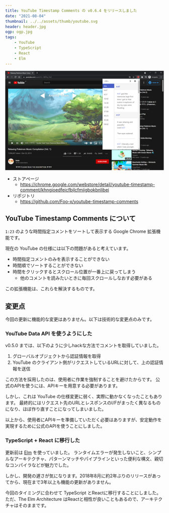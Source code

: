 ```yaml
---
title: YouTube Timestamp Comments の v0.6.4 をリリースしました
date: "2021-08-04"
thumbnail: ../../assets/thumb/youtube.svg
header: header.jpg
ogp: ogp.jpg
tags:
    - YouTube
    - TypeScript
    - React
    - Elm
---
```


![screenshot](./screenshot.png)

- ストアページ
    - https://chrome.google.com/webstore/detail/youtube-timestamp-comment/khngjoedfeicfbjlcfmiigbokbnlibei
- リポジトリ
    - https://github.com/Foo-x/youtube-timestamp-comments


## YouTube Timestamp Comments について

`1:23` のような時間指定コメントをソートして表示する Google Chrome 拡張機能です。

現在の YouTube の仕様には以下の問題があると考えています。

- 時間指定コメントのみを表示することができない
- 時間順でソートすることができない
- 時間をクリックするとスクロール位置が一番上に戻ってしまう
    - 他のコメントを読みたいときに毎回スクロールしなおす必要がある

この拡張機能は、これらを解決するものです。


## 変更点

今回の更新に機能的な変更はありません。以下は技術的な変更点のみです。


### YouTube Data API を使うようにした

v0.5.0 までは、以下のように少しhackな方法でコメントを取得していました。

1. グローバルオブジェクトから認証情報を取得
2. YouTube のクライアント側がリクエストしているURLに対して、上の認証情報を送信

この方法を採用したのは、使用者に作業を強制することを避けたからです。
公式のAPIを使うには、APIキーを用意する必要があります。

しかし、これは YouTube の仕様変更に弱く、実際に動かなくなったこともあります。
最終的にはリクエスト先のURLとレスポンスのI/Fがまったく異なるものになり、ほぼ作り直すことになってしまいました。

以上から、使用者にAPIキーを準備していただく必要はありますが、安定動作を実現するために公式のAPIを使うことにしました。


### TypeScript + React に移行した

更新前は [Elm](https://elm-lang.org/) を使っていました。
ランタイムエラーが発生しないこと、シンプルなアーキテクチャ、パターンマッチやパイプラインといった便利な構文、親切なコンパイラなどが魅力でした。

しかし、開発の遅さが気になります。2018年8月に約2年ぶりのリリースがあってから、現在まで3年以上も機能の更新がありません。

今回のタイミングに合わせて TypeScript とReactに移行することにしました。
ただ、The Elm Architecture はReactと相性が良いこともあるので、アーキテクチャはそのままです。
